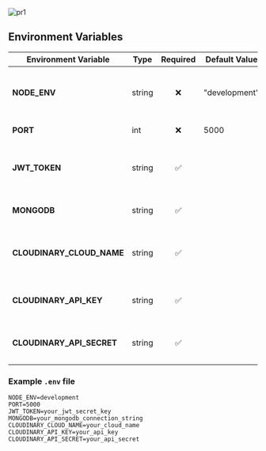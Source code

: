 ![pr1](https://github.com/user-attachments/assets/bf47b035-8cba-4415-a2df-01364df831e9)

## Environment Variables

| Environment Variable       | Type     | Required | Default Value    | Description                                                              |
| -------------------------- | -------- | :------: | ---------------- | ------------------------------------------------------------------------ |
| **NODE_ENV**               | string   |    ❌    | "development"    | Application environment mode (e.g., "development", "production").        |
| **PORT**                   | int      |    ❌    | 5000             | Application port number.                                                 |
| **JWT_TOKEN**              | string   |    ✅    |                  | Secret key for generating and validating JSON Web Tokens (JWT).          |
| **MONGODB**                | string   |    ✅    |                  | MongoDB connection string URI.                                           |
| **CLOUDINARY_CLOUD_NAME**  | string   |    ✅    |                  | Cloudinary account's cloud name used for image storage.                  |
| **CLOUDINARY_API_KEY**     | string   |    ✅    |                  | Cloudinary API key for authenticating API requests.                      |
| **CLOUDINARY_API_SECRET**  | string   |    ✅    |                  | Cloudinary API secret for securing API requests.                         |

### Example `.env` file

```env
NODE_ENV=development
PORT=5000
JWT_TOKEN=your_jwt_secret_key
MONGODB=your_mongodb_connection_string
CLOUDINARY_CLOUD_NAME=your_cloud_name
CLOUDINARY_API_KEY=your_api_key
CLOUDINARY_API_SECRET=your_api_secret
